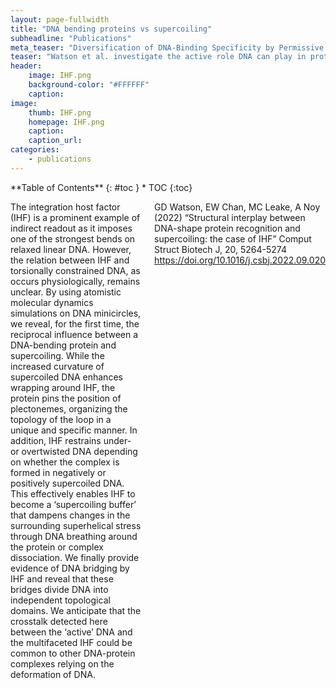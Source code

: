 ```yaml
---
layout: page-fullwidth
title: "DNA bending proteins vs supercoiling"
subheadline: "Publications"
meta_teaser: "Diversification of DNA-Binding Specificity by Permissive and Specificity-Switching Mutations in the ParB/Noc Protein Family"
teaser: "Watson et al. investigate the active role DNA can play in protein-DNA interactions via supercoiling and how it affects how IHF plays it's architectural roles."
header:
    image: IHF.png
    background-color: "#FFFFFF"
    caption: 
image:
    thumb: IHF.png
    homepage: IHF.png
    caption: 
    caption_url: 
categories:
    - publications
---
```

<!--more-->

<div class="row">
<div class="medium-4 medium-push-8 columns" markdown="1">
<div class="panel radius" markdown="1">
**Table of Contents**
{: #toc }
*  TOC
{:toc}
</div>
</div><!-- /.medium-4.columns -->

<div class="medium-8 medium-pull-4 columns" markdown="1">


The integration host factor (IHF) is a prominent example of indirect readout as it imposes one of the strongest bends on relaxed linear DNA. However, the relation between IHF and torsionally constrained DNA, as occurs physiologically, remains unclear. By using atomistic molecular dynamics simulations on DNA minicircles, we reveal, for the first time, the reciprocal influence between a DNA-bending protein and supercoiling. While the increased curvature of supercoiled DNA enhances wrapping around IHF, the protein pins the position of plectonemes, organizing the topology of the loop in a unique and specific manner. In addition, IHF restrains under- or overtwisted DNA depending on whether the complex is formed in negatively or positively supercoiled DNA. This effectively enables IHF to become a ‘supercoiling buffer’ that dampens changes in the surrounding superhelical stress through DNA breathing around the protein or complex dissociation. We finally provide evidence of DNA bridging by IHF and reveal that these bridges divide DNA into independent topological domains. We anticipate that the crosstalk detected here between the ‘active’ DNA and the multifaceted IHF could be common to other DNA-protein complexes relying on the deformation of DNA.

GD Watson, EW Chan, MC Leake, A Noy (2022) “Structural interplay between DNA-shape protein recognition and supercoiling: the case of IHF” Comput Struct Biotech J, 20, 5264-5274 https://doi.org/10.1016/j.csbj.2022.09.020
